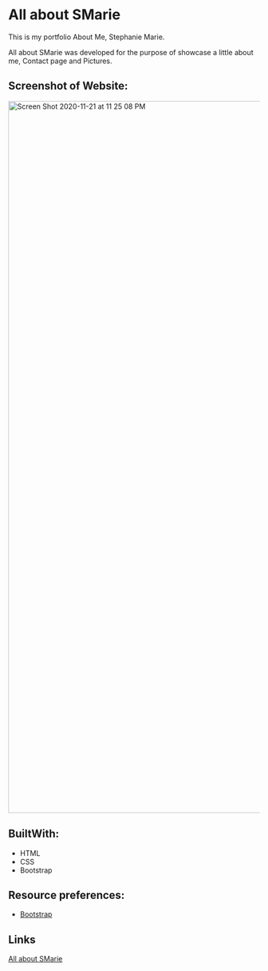 # All about SMarie

This is my portfolio About Me, Stephanie Marie. 

All about SMarie was developed for the purpose of showcase a little about me, Contact page and Pictures.


## Screenshot of Website:
<img width="1424" alt="Screen Shot 2020-11-21 at 11 25 08 PM" src="https://user-images.githubusercontent.com/71304781/99897715-e7080380-2c50-11eb-9333-18ebdc31fa0e.png">


## BuiltWith:

* HTML
* CSS
* Bootstrap

## Resource preferences:
* [Bootstrap](https://bootstrap.com//)

## Links
[All about SMarie](https://stephimarie.github.io/All_about_SMarie/.)










   

